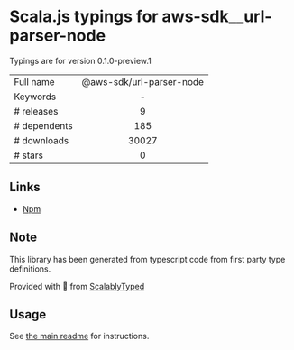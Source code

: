 
# Scala.js typings for aws-sdk__url-parser-node

Typings are for version 0.1.0-preview.1



|                    |                 |
| ------------------ | :-------------: |
| Full name          | @aws-sdk/url-parser-node |
| Keywords           | - |
| # releases         | 9 |
| # dependents       | 185 |
| # downloads        | 30027 |
| # stars            | 0 |

## Links
- [Npm](https://www.npmjs.com/package/%40aws-sdk%2Furl-parser-node)
    


## Note
This library has been generated from typescript code from first party type definitions.

Provided with :purple_heart: from [ScalablyTyped](https://github.com/oyvindberg/ScalablyTyped)

## Usage
See [the main readme](../../readme.md) for instructions.



